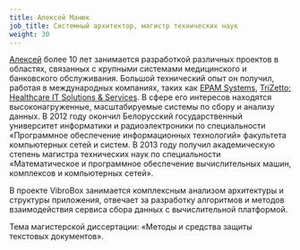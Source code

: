 ```yaml
---
title: Алексей Манюк
job_title: Системный архитектор, магистр технических наук
weight: 30
---
```

[Алексей](http://maniuk.net/) более 10 лет занимается разработкой различных проектов в областях, связанных с крупными системами медицинского и банковского обслуживания. Большой технический опыт он получил, работая в международных компаниях, таких как [EPAM Systems](https://www.epam.com/), [TriZetto: Healthcare IT Solutions & Services](http://www.trizetto.com/).  В сфере его интересов находятся высоконагруженные, масштабируемые системы по сбору и анализу данных. В 2012 году окончил Белорусский государственный университет информатики и радиоэлектроники по специальности «Программное обеспечение информационных технологий» факультета компьютерных сетей и систем. В 2013 году получил академическую степень магистра технических наук по специальности «Математическое и программное обеспечение вычислительных машин, комплексов и компьютерных сетей».

В проекте VibroBox занимается комплексным анализом архитектуры и структуры приложения, отвечает за разработку алгоритмов и методов взаимодействия сервиса сбора данных с вычислительной платформой.

Тема магистерской диссертации: «Методы и средства защиты текстовых документов».
